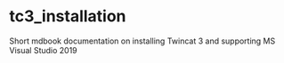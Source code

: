 # tc3_installation
Short mdbook documentation on installing Twincat 3 and supporting MS Visual Studio 2019
